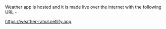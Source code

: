 Weather app is hosted and it is made live over the internet with the following URL - <br>

https://weather-rahul.netlify.app

